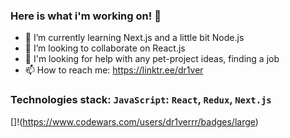 ### Here is what i'm working on! 👋

- 🌱 I’m currently learning Next.js and a little bit Node.js
- 👯 I’m looking to collaborate on React.js
- 🤔 I'm looking for help with any pet-project ideas, finding a job
- 📫 How to reach me: https://linktr.ee/dr1ver
### Technologies stack: `JavaScript`: `React`, `Redux`, `Next.js`
[]!(https://www.codewars.com/users/dr1verrr/badges/large)
